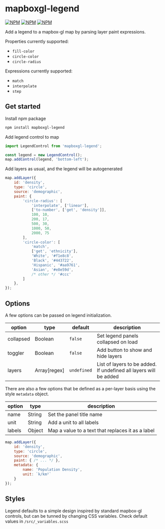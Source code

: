 # mapboxgl-legend
[![NPM](https://img.shields.io/npm/v/mapboxgl-legend)](https://npmjs.org/package/mapboxgl-legend)
[![NPM](https://img.shields.io/bundlephobia/minzip/mapboxgl-legend)](https://npmjs.org/package/mapboxgl-legend)
[![NPM](https://img.shields.io/npm/l/mapboxgl-legend)](https://npmjs.org/package/mapboxgl-legend)

Add a legend to a mapbox-gl map by parsing layer paint expressions.

Properties currently supported:
- `fill-color`
- `circle-color`
- `circle-radius`

Expressions currently supported:
- `match`
- `interpolate`
- `step`

## Get started
Install npm package
```bash
npm install mapboxgl-legend
```

Add legend control to map
```javascript
import LegendControl from 'mapboxgl-legend';

const legend = new LegendControl();
map.addControl(legend, 'bottom-left');
```

Add layers as usual, and the legend will be autogenerated
```javascript
map.addLayer({
	id: 'density',
	type: 'circle',
	source: 'demographic',
	paint: {
		'circle-radius': [
			'interpolate', ['linear'],
			['to-number', ['get', 'density']],
			100, 10,
			200, 17,
			500, 30,
			1000, 50,
			2000, 75
		],
		'circle-color': [
			'match',
			['get', 'ethnicity'],
			'White', '#f1e8c8',
			'Black', '#443722',
			'Hispanic', '#aa9761',
			'Asian', '#e8e59d',
			/* other */ '#ccc'
		]
	},
});
```

## Options
A few options can be passed on legend initialization.

| option | type | default | description |
| --- | --- | --- | --- |
| collapsed | Boolean | `false` | Set legend panels collapsed on load |
| toggler | Boolean | `false` | Add button to show and hide layers |
| layers | Array[regex] | `undefined` | List of layers to be added. If undefined all layers will be added |

There are also a few options that be defined as a per-layer basis using the style `metadata` object.

| option | type | description |
| --- | --- | --- |
| name | String | Set the panel title name |
| unit | String | Add a unit to all labels |
| labels | Object | Map a value to a text that replaces it as a label |

```javascript
map.addLayer({
	id: 'density',
	type: 'circle',
	source: 'demographic',
	paint: { /* ... */ },
	metadata: {
		name: 'Population Density',
		unit: `k/km²`
	}
});
```

## Styles
Legend defaults to a simple design inspired by standard mapbox-gl controls, but can be tunned by changing CSS variables. Check default values in `/src/_variables.scss`
